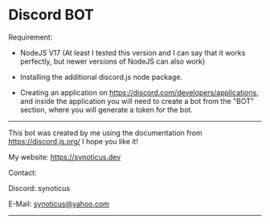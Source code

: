 # Discord BOT

Requirement:

- NodeJS V17 (At least I tested this version and I can say that it works perfectly, but newer versions of NodeJS can also work)

- Installing the additional discord.js node package.

- Creating an application on https://discord.com/developers/applications, and inside the application you will need to create a bot from the "BOT" section, where you will generate a token for the bot.

------------------------------------------------

This bot was created by me using the documentation from https://discord.js.org/ I hope you like it!

My website: https://synoticus.dev

Contact:

Discord: synoticus

E-Mail: synoticus@yahoo.com

------------------------------------------------
